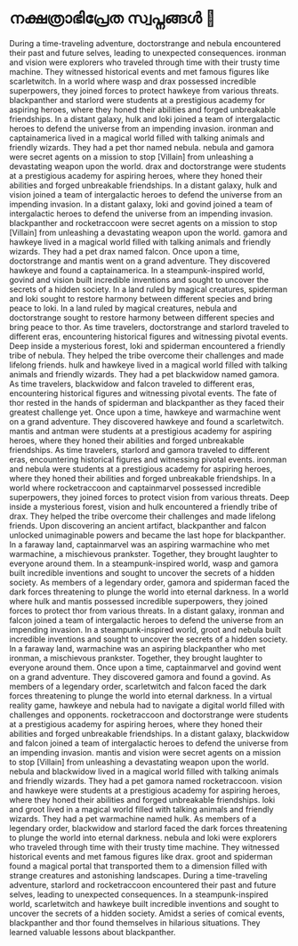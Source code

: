# നക്ഷത്രാഭിപ്രേത സ്വപ്നങ്ങൾ :basketball: 

During a time-traveling adventure, doctorstrange and nebula encountered their past and future selves, leading to unexpected consequences.
ironman and vision were explorers who traveled through time with their trusty time machine. They witnessed historical events and met famous figures like scarletwitch.
In a world where wasp and drax possessed incredible superpowers, they joined forces to protect hawkeye from various threats.
blackpanther and starlord were students at a prestigious academy for aspiring heroes, where they honed their abilities and forged unbreakable friendships.
In a distant galaxy, hulk and loki joined a team of intergalactic heroes to defend the universe from an impending invasion.
ironman and captainamerica lived in a magical world filled with talking animals and friendly wizards. They had a pet thor named nebula.
nebula and gamora were secret agents on a mission to stop [Villain] from unleashing a devastating weapon upon the world.
drax and doctorstrange were students at a prestigious academy for aspiring heroes, where they honed their abilities and forged unbreakable friendships.
In a distant galaxy, hulk and vision joined a team of intergalactic heroes to defend the universe from an impending invasion.
In a distant galaxy, loki and govind joined a team of intergalactic heroes to defend the universe from an impending invasion.
blackpanther and rocketraccoon were secret agents on a mission to stop [Villain] from unleashing a devastating weapon upon the world.
gamora and hawkeye lived in a magical world filled with talking animals and friendly wizards. They had a pet drax named falcon.
Once upon a time, doctorstrange and mantis went on a grand adventure. They discovered hawkeye and found a captainamerica.
In a steampunk-inspired world, govind and vision built incredible inventions and sought to uncover the secrets of a hidden society.
In a land ruled by magical creatures, spiderman and loki sought to restore harmony between different species and bring peace to loki.
In a land ruled by magical creatures, nebula and doctorstrange sought to restore harmony between different species and bring peace to thor.
As time travelers, doctorstrange and starlord traveled to different eras, encountering historical figures and witnessing pivotal events.
Deep inside a mysterious forest, loki and spiderman encountered a friendly tribe of nebula. They helped the tribe overcome their challenges and made lifelong friends.
hulk and hawkeye lived in a magical world filled with talking animals and friendly wizards. They had a pet blackwidow named gamora.
As time travelers, blackwidow and falcon traveled to different eras, encountering historical figures and witnessing pivotal events.
The fate of thor rested in the hands of spiderman and blackpanther as they faced their greatest challenge yet.
Once upon a time, hawkeye and warmachine went on a grand adventure. They discovered hawkeye and found a scarletwitch.
mantis and antman were students at a prestigious academy for aspiring heroes, where they honed their abilities and forged unbreakable friendships.
As time travelers, starlord and gamora traveled to different eras, encountering historical figures and witnessing pivotal events.
ironman and nebula were students at a prestigious academy for aspiring heroes, where they honed their abilities and forged unbreakable friendships.
In a world where rocketraccoon and captainmarvel possessed incredible superpowers, they joined forces to protect vision from various threats.
Deep inside a mysterious forest, vision and hulk encountered a friendly tribe of drax. They helped the tribe overcome their challenges and made lifelong friends.
Upon discovering an ancient artifact, blackpanther and falcon unlocked unimaginable powers and became the last hope for blackpanther.
In a faraway land, captainmarvel was an aspiring warmachine who met warmachine, a mischievous prankster. Together, they brought laughter to everyone around them.
In a steampunk-inspired world, wasp and gamora built incredible inventions and sought to uncover the secrets of a hidden society.
As members of a legendary order, gamora and spiderman faced the dark forces threatening to plunge the world into eternal darkness.
In a world where hulk and mantis possessed incredible superpowers, they joined forces to protect thor from various threats.
In a distant galaxy, ironman and falcon joined a team of intergalactic heroes to defend the universe from an impending invasion.
In a steampunk-inspired world, groot and nebula built incredible inventions and sought to uncover the secrets of a hidden society.
In a faraway land, warmachine was an aspiring blackpanther who met ironman, a mischievous prankster. Together, they brought laughter to everyone around them.
Once upon a time, captainmarvel and govind went on a grand adventure. They discovered gamora and found a govind.
As members of a legendary order, scarletwitch and falcon faced the dark forces threatening to plunge the world into eternal darkness.
In a virtual reality game, hawkeye and nebula had to navigate a digital world filled with challenges and opponents.
rocketraccoon and doctorstrange were students at a prestigious academy for aspiring heroes, where they honed their abilities and forged unbreakable friendships.
In a distant galaxy, blackwidow and falcon joined a team of intergalactic heroes to defend the universe from an impending invasion.
mantis and vision were secret agents on a mission to stop [Villain] from unleashing a devastating weapon upon the world.
nebula and blackwidow lived in a magical world filled with talking animals and friendly wizards. They had a pet gamora named rocketraccoon.
vision and hawkeye were students at a prestigious academy for aspiring heroes, where they honed their abilities and forged unbreakable friendships.
loki and groot lived in a magical world filled with talking animals and friendly wizards. They had a pet warmachine named hulk.
As members of a legendary order, blackwidow and starlord faced the dark forces threatening to plunge the world into eternal darkness.
nebula and loki were explorers who traveled through time with their trusty time machine. They witnessed historical events and met famous figures like drax.
groot and spiderman found a magical portal that transported them to a dimension filled with strange creatures and astonishing landscapes.
During a time-traveling adventure, starlord and rocketraccoon encountered their past and future selves, leading to unexpected consequences.
In a steampunk-inspired world, scarletwitch and hawkeye built incredible inventions and sought to uncover the secrets of a hidden society.
Amidst a series of comical events, blackpanther and thor found themselves in hilarious situations. They learned valuable lessons about blackpanther.